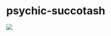 # psychic-succotash
![]([https://en.wikipedia.org/wiki/The_Milagro_Beanfield_War_%28novel%29](https://www.google.com/imgres?imgurl=https%3A%2F%2Fimages.unsplash.com%2Fphoto-1503023345310-bd7c1de61c7d%3Fq%3D80%26w%3D1000%26auto%3Dformat%26fit%3Dcrop%26ixlib%3Drb-4.0.3%26ixid%3DM3wxMjA3fDB8MHxzZWFyY2h8Mnx8aHVtYW58ZW58MHx8MHx8fDA%253D&tbnid=Y8NKKCmLLDotWM&vet=12ahUKEwjhw6mM9vSDAxXayMkDHS0uBBEQMygFegQIARB_..i&imgrefurl=https%3A%2F%2Funsplash.com%2Fs%2Fphotos%2Fhuman&docid=ZaycYywhXLmIVM&w=1000&h=1250&itg=1&q=images&ved=2ahUKEwjhw6mM9vSDAxXayMkDHS0uBBEQMygFegQIARB_)https://www.google.com/imgres?imgurl=https%3A%2F%2Fimages.unsplash.com%2Fphoto-1503023345310-bd7c1de61c7d%3Fq%3D80%26w%3D1000%26auto%3Dformat%26fit%3Dcrop%26ixlib%3Drb-4.0.3%26ixid%3DM3wxMjA3fDB8MHxzZWFyY2h8Mnx8aHVtYW58ZW58MHx8MHx8fDA%253D&tbnid=Y8NKKCmLLDotWM&vet=12ahUKEwjhw6mM9vSDAxXayMkDHS0uBBEQMygFegQIARB_..i&imgrefurl=https%3A%2F%2Funsplash.com%2Fs%2Fphotos%2Fhuman&docid=ZaycYywhXLmIVM&w=1000&h=1250&itg=1&q=images&ved=2ahUKEwjhw6mM9vSDAxXayMkDHS0uBBEQMygFegQIARB_)
